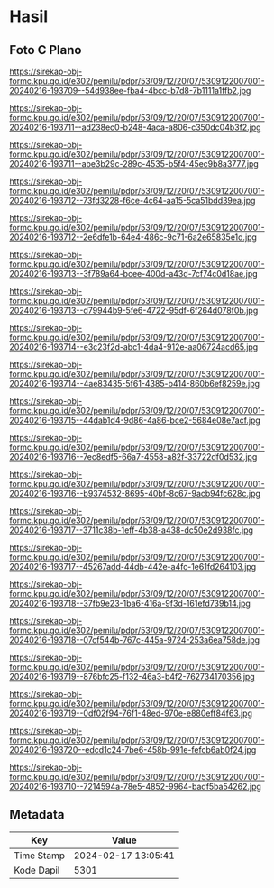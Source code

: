 # Hasil

## Foto C Plano

https://sirekap-obj-formc.kpu.go.id/e302/pemilu/pdpr/53/09/12/20/07/5309122007001-20240216-193709--54d938ee-fba4-4bcc-b7d8-7b1111a1ffb2.jpg

https://sirekap-obj-formc.kpu.go.id/e302/pemilu/pdpr/53/09/12/20/07/5309122007001-20240216-193711--ad238ec0-b248-4aca-a806-c350dc04b3f2.jpg

https://sirekap-obj-formc.kpu.go.id/e302/pemilu/pdpr/53/09/12/20/07/5309122007001-20240216-193711--abe3b29c-289c-4535-b5f4-45ec9b8a3777.jpg

https://sirekap-obj-formc.kpu.go.id/e302/pemilu/pdpr/53/09/12/20/07/5309122007001-20240216-193712--73fd3228-f6ce-4c64-aa15-5ca51bdd39ea.jpg

https://sirekap-obj-formc.kpu.go.id/e302/pemilu/pdpr/53/09/12/20/07/5309122007001-20240216-193712--2e6dfe1b-64e4-486c-9c71-6a2e65835e1d.jpg

https://sirekap-obj-formc.kpu.go.id/e302/pemilu/pdpr/53/09/12/20/07/5309122007001-20240216-193713--3f789a64-bcee-400d-a43d-7cf74c0d18ae.jpg

https://sirekap-obj-formc.kpu.go.id/e302/pemilu/pdpr/53/09/12/20/07/5309122007001-20240216-193713--d79944b9-5fe6-4722-95df-6f264d078f0b.jpg

https://sirekap-obj-formc.kpu.go.id/e302/pemilu/pdpr/53/09/12/20/07/5309122007001-20240216-193714--e3c23f2d-abc1-4da4-912e-aa06724acd65.jpg

https://sirekap-obj-formc.kpu.go.id/e302/pemilu/pdpr/53/09/12/20/07/5309122007001-20240216-193714--4ae83435-5f61-4385-b414-860b6ef8259e.jpg

https://sirekap-obj-formc.kpu.go.id/e302/pemilu/pdpr/53/09/12/20/07/5309122007001-20240216-193715--44dab1d4-9d86-4a86-bce2-5684e08e7acf.jpg

https://sirekap-obj-formc.kpu.go.id/e302/pemilu/pdpr/53/09/12/20/07/5309122007001-20240216-193716--7ec8edf5-66a7-4558-a82f-33722df0d532.jpg

https://sirekap-obj-formc.kpu.go.id/e302/pemilu/pdpr/53/09/12/20/07/5309122007001-20240216-193716--b9374532-8695-40bf-8c67-9acb94fc628c.jpg

https://sirekap-obj-formc.kpu.go.id/e302/pemilu/pdpr/53/09/12/20/07/5309122007001-20240216-193717--3711c38b-1eff-4b38-a438-dc50e2d938fc.jpg

https://sirekap-obj-formc.kpu.go.id/e302/pemilu/pdpr/53/09/12/20/07/5309122007001-20240216-193717--45267add-44db-442e-a4fc-1e61fd264103.jpg

https://sirekap-obj-formc.kpu.go.id/e302/pemilu/pdpr/53/09/12/20/07/5309122007001-20240216-193718--37fb9e23-1ba6-416a-9f3d-161efd739b14.jpg

https://sirekap-obj-formc.kpu.go.id/e302/pemilu/pdpr/53/09/12/20/07/5309122007001-20240216-193718--07cf544b-767c-445a-9724-253a6ea758de.jpg

https://sirekap-obj-formc.kpu.go.id/e302/pemilu/pdpr/53/09/12/20/07/5309122007001-20240216-193719--876bfc25-f132-46a3-b4f2-762734170356.jpg

https://sirekap-obj-formc.kpu.go.id/e302/pemilu/pdpr/53/09/12/20/07/5309122007001-20240216-193719--0df02f94-76f1-48ed-970e-e880eff84f63.jpg

https://sirekap-obj-formc.kpu.go.id/e302/pemilu/pdpr/53/09/12/20/07/5309122007001-20240216-193720--edcd1c24-7be6-458b-991e-fefcb6ab0f24.jpg

https://sirekap-obj-formc.kpu.go.id/e302/pemilu/pdpr/53/09/12/20/07/5309122007001-20240216-193710--7214594a-78e5-4852-9964-badf5ba54262.jpg


## Metadata

| Key        | Value               |
| ---------- | ------------------- |
| Time Stamp | 2024-02-17 13:05:41 |
| Kode Dapil | 5301                |



